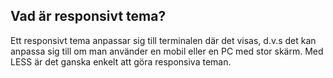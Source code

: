 Vad är responsivt tema?
-----------------------
Ett responsivt tema anpassar sig till terminalen där det visas, d.v.s det kan anpassa sig till om man använder en mobil eller en PC med stor skärm. Med LESS är det ganska enkelt att göra responsiva teman.